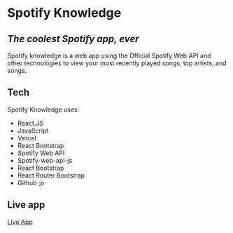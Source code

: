 # Spotify Knowledge
## _The coolest Spotify app, ever_

Spotify knowledge is a web app using the Official Spotify Web API and other technologies to view your most recently played songs, top artists, and songs.

## Tech

Spotify Knowledge uses:

- React.JS
- JavaScript
- Vercel
- React Bootstrap
- Spotify Web API
- Spotify-web-api-js
- React Bootstrap
- React Router Bootstrap
- Github ;p

## Live app
[Live App](spotify-knowledge.vercel.app)